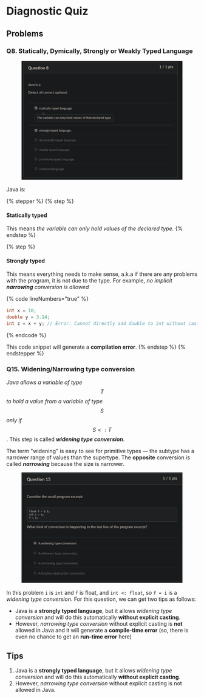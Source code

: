 # Diagnostic Quiz

## Problems

### Q8. Statically, Dymically, Strongly or Weakly Typed Language

<figure><img src="../../../.gitbook/assets/lec01-quiz-Q8.png" alt="" width="563"><figcaption></figcaption></figure>

Java is:

{% stepper %}
{% step %}
#### **Statically typed**

This means _the variable can only hold values of the declared type._
{% endstep %}

{% step %}
#### **Strongly typed**

This means everything needs to make sense, a.k.a if there are any problems with the program, it is not due to the type. For example, _no implicit **narrowing** conversion is allowed_

{% code lineNumbers="true" %}
```java
int x = 10;
double y = 3.14;
int z = x + y; // Error: Cannot directly add double to int without casting
```
{% endcode %}

This code snippet will generate a **compilation error**.
{% endstep %}
{% endstepper %}

### Q15. Widening/Narrowing type conversion

_Java allows a variable of type_ $$T$$ _to hold a value from a variable of type_ $$S$$ _only if_ $$S<:T$$. This step is called _**widening type conversion**_.

The term "widening" is easy to see for primitive types — the subtype has a narrower range of values than the supertype. The **opposite** conversion is called _**narrowing**_ because the size is narrower.

<figure><img src="../../../.gitbook/assets/lec01-quiz-Q15.png" alt="" width="563"><figcaption></figcaption></figure>

In this problem `i` is `int` and `f` is float, and `int <: float`, so `f = i` is a _widening type conversion_. For this question, we can get two tips as follows:&#x20;

* Java is a **strongly typed language**, but it allows _widening type conversion_ and will do this automatically **without explicit casting**.
* However, _narrowing type conversion_ without explicit casting is **not** allowed in Java and it will generate a **compile-time error** (so, there is even no chance to get an **run-time error** here)

## Tips

1. Java is a **strongly typed language**, but it allows _widening type conversion_ and will do this automatically **without explicit casting**.
2. However, _narrowing type conversion_ without explicit casting is not allowed in Java.
